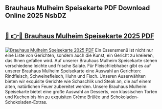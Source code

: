 ## Brauhaus Mulheim Speisekarte PDF Download Online 2025 NsbDZ

# <h2><a href="http://gc7pyi.nevu.top/?p=Brauhaus+Mulheim+Speisekarte">🔗 👉🔴 Brauhaus Mulheim Speisekarte 2025 PDF</a></h2>

[![Brauhaus Mulheim Speisekarte 2025 PDF](https://i.imgur.com/dBaPXMq.png)](http://gc7pyi.nevu.top/?p=Brauhaus+Mulheim+Speisekarte)
Ein Essensmenü ist nicht nur eine Liste von Gerichten, sondern auch die Kunst, ein Gericht zu kreieren, das Ihnen gefallen wird. Auf unserer Brauhaus Mulheim Speisekarte stehen verschiedene leichte und frische Salate. Für Fleischliebhaber gibt es auf unserer Brauhaus Mulheim Speisekarte eine Auswahl an Gerichten: Rindfleisch, Schweinefleisch, Huhn und Fisch. Unseren Auserwählten bieten wir exquisite Gerichte wie Schaschlik und Steak an, die auf einem alten, natürlichen Feuer zubereitet werden. Unsere Brauhaus Mulheim Speisekarte bietet eine große Auswahl an Desserts, von klassischen Torten und Kuchen bis hin zu exquisiten Crème Brûlée und Schokoladen-Schokoladen-Extras.
